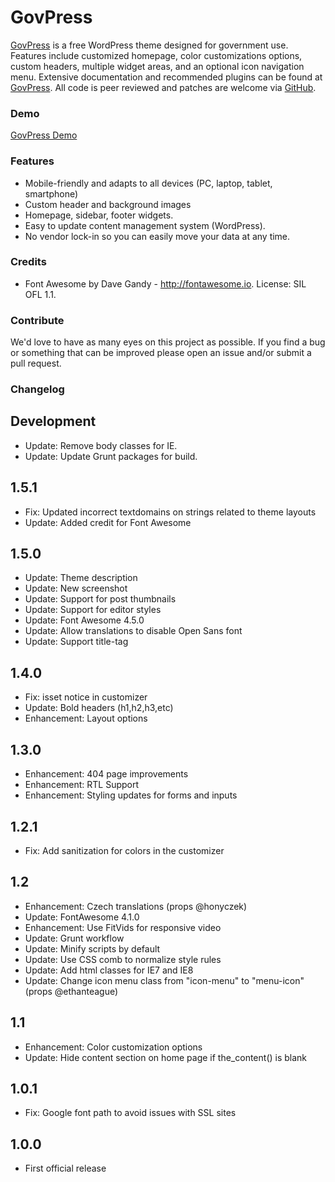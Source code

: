 # GovPress

[GovPress](https://govpress.govfresh.com) is a free WordPress theme designed for government use. Features include customized homepage, color customizations options, custom headers, multiple widget areas, and an optional icon navigation menu. Extensive documentation and recommended plugins can be found at [GovPress](https://govpress.govfresh.com). All code is peer reviewed and patches are welcome via [GitHub](https://github.com/govfresh/govpress).

### Demo

[GovPress Demo](https://govpress.govfresh.com)

### Features

* Mobile-friendly and adapts to all devices (PC, laptop, tablet, smartphone)
* Custom header and background images
* Homepage, sidebar, footer widgets.
* Easy to update content management system (WordPress).
* No vendor lock-in so you can easily move your data at any time.

### Credits

* Font Awesome by Dave Gandy - http://fontawesome.io. License: SIL OFL 1.1.

### Contribute

We'd love to have as many eyes on this project as possible.  If you find a bug or something that can be improved please open an issue and/or submit a pull request.

### Changelog

Development
---

* Update: Remove body classes for IE.
* Update: Update Grunt packages for build.

1.5.1
---

* Fix: Updated incorrect textdomains on strings related to theme layouts
* Update: Added credit for Font Awesome

1.5.0
---

* Update: Theme description
* Update: New screenshot
* Update: Support for post thumbnails
* Update: Support for editor styles
* Update: Font Awesome 4.5.0
* Update: Allow translations to disable Open Sans font
* Update: Support title-tag

1.4.0
----

* Fix: isset notice in customizer
* Update: Bold headers (h1,h2,h3,etc)
* Enhancement: Layout options

1.3.0
----

* Enhancement: 404 page improvements
* Enhancement: RTL Support
* Enhancement: Styling updates for forms and inputs

1.2.1
----

* Fix: Add sanitization for colors in the customizer

1.2
----

* Enhancement: Czech translations (props @honyczek)
* Update: FontAwesome 4.1.0
* Enhancement: Use FitVids for responsive video
* Update: Grunt workflow
* Update: Minify scripts by default
* Update: Use CSS comb to normalize style rules
* Update: Add html classes for IE7 and IE8
* Update: Change icon menu class from "icon-menu" to "menu-icon" (props @ethanteague)

1.1
----

* Enhancement: Color customization options
* Update: Hide content section on home page if the_content() is blank

1.0.1
----

* Fix: Google font path to avoid issues with SSL sites

1.0.0
----

* First official release
